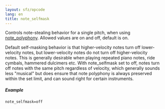 ```yaml
---
layout: sfz/opcode
lang: en
title: note_selfmask
---
```

Controls note-stealing behavior for a single pitch, when using [note_polyphony](note_polyphony).
Allowed values are on and off, default is on.

Default self-masking behavior is that higher-velocity notes turn off
lower-velocity notes, but lower-velocity notes do not turn off
higher-velocity notes. This is generally desirable when playing repeated
piano notes, ride cymbals, hammered dulcimers etc. With note_selfmask set to off,
notes turn off notes with the same pitch regardless of velocity, which generally
sounds less "musical" but does ensure that note polyphony is always preserved
within the set limit, and can sound right for certain instruments.

##### Example

```
note_selfmask=off
```
